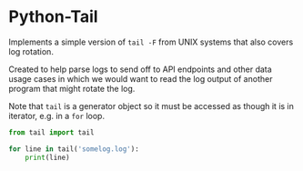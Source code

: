 # Python-Tail

Implements a simple version of `tail -F` from UNIX systems that also
covers log rotation.

Created to help parse logs to send off to API endpoints and other data
usage cases in which we would want to read the log output of another
program that might rotate the log.

Note that `tail` is a generator object so it must be accessed as though
it is in iterator, e.g. in a `for` loop.

```py
from tail import tail

for line in tail('somelog.log'):
    print(line)
```
